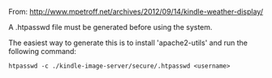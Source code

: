 From:
http://www.mpetroff.net/archives/2012/09/14/kindle-weather-display/

A .htpasswd file must be generated before using the system.

The easiest way to generate this is to install 'apache2-utils' and run the following command:

```
htpasswd -c ./kindle-image-server/secure/.htpasswd <username>
```
